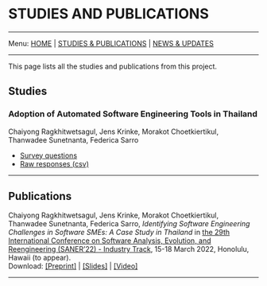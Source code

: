 # STUDIES AND PUBLICATIONS
---

Menu: [HOME](README.md) | [STUDIES & PUBLICATIONS](publications.md) | [NEWS & UPDATES](news.md)

---
This page lists all the studies and publications from this project.

## Studies
### Adoption of Automated Software Engineering Tools in Thailand
Chaiyong Ragkhitwetsagul, Jens Krinke, Morakot Choetkiertikul, Thanwadee Sunetnanta, Federica Sarro
 - [Survey questions](files/asetsi_survey.pdf)
 - [Raw responses (csv)](files/responses.csv)
---

## Publications
Chaiyong Ragkhitwetsagul, Jens Krinke, Morakot Choetkiertikul, Thanwadee Sunetnanta, Federica Sarro, *Identifying Software Engineering Challenges in Software SMEs: A Case Study in Thailand* in [the 29th International Conference on Software Analysis, Evolution, and Reengineering (SANER’22) - Industry Track](https://saner2022.uom.gr/), 15-18 March 2022, Honolulu, Hawaii (to appear).<br />Download: [[Preprint]](files/saner2022_preprint.pdf) | [[Slides]](files/saner2022_slides.pdf) | [[Video]](https://youtu.be/OgfCeaLsauE?t=3669)

---


